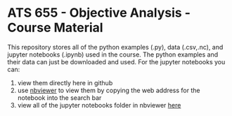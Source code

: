 
# ATS 655 - Objective Analysis - Course Material

This repository stores all of the python examples (.py), data (.csv,.nc), and jupyter notebooks (.ipynb) used in the course. The python examples and their data can just be downloaded and used. For the jupyter notebooks you can:

1. view them directly here in github
2. use [nbviewer](https://nbviewer.jupyter.org/) to view them by copying the web address for the notebook into the search bar
3. view all of the jupyter notebooks folder in nbviewer [here](https://nbviewer.jupyter.org/github/eabarnes1010/ats655-coursematerial/tree/master/jupyter_notebooks/)


